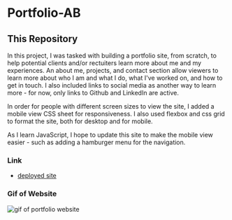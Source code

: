 # Portfolio-AB

## This Repository

In this project, I was tasked with building a portfolio site, from scratch, to help potential clients and/or rectuiters learn more about me and my experiences. An about me, projects, and contact section allow viewers to learn more about who I am and what I do, what I've worked on, and how to get in touch. I also included links to social media as another way to learn more - for now, only links to Github and LinkedIn are active.

In order for people with different screen sizes to view the site, I added a mobile view CSS sheet for responsiveness. I also used flexbox and css grid to format the site, both for desktop and for mobile.

As I learn JavaScript, I hope to update this site to make the mobile view easier - such as adding a hamburger menu for the navigation.

### Link

- [deployed site](https://breyera.github.io/Portfolio-AB/)

### Gif of Website

![gif of portfolio website](assets/images/portfolio.gif)
